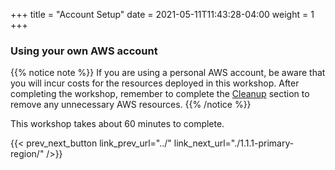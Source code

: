 +++
title = "Account Setup"
date =  2021-05-11T11:43:28-04:00
weight = 1
+++

### Using your own AWS account

{{% notice note %}}
If you are using a personal AWS account, be aware that you will incur costs for the resources deployed in this workshop. After completing the workshop, remember to complete the [Cleanup](../../7-cleanup/) section to remove any unnecessary AWS resources.
{{% /notice %}}

This workshop takes about 60 minutes to complete. 

{{< prev_next_button link_prev_url="../" link_next_url="./1.1.1-primary-region/" />}}
